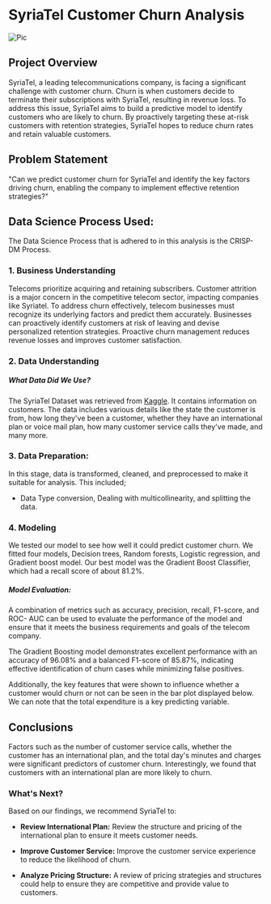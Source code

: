 # SyriaTel Customer Churn Analysis
![Pic](https://img.freepik.com/free-photo/futuristic-smart-city-with-5g-global-network-technology_53876-98438.jpg?w=900&t=st=1698041672~exp=1698042272~hmac=e0ad7bd524a30c25c7fc7a623f3001ff863be7c4ba8ef777eecbdf80e909ecba)

## Project Overview
SyriaTel, a leading telecommunications company, is facing a significant challenge with customer churn. Churn is when customers decide to terminate their subscriptions with SyriaTel, resulting in revenue loss. To address this issue, SyriaTel aims to build a predictive model to identify customers who are likely to churn. By proactively targeting these at-risk customers with retention strategies, SyriaTel hopes to reduce churn rates and retain valuable customers.
## Problem Statement 
"Can we predict customer churn for SyriaTel and identify the key factors driving churn, enabling the company to implement effective retention strategies?"

## Data Science Process Used:
The Data Science Process that is adhered to in this analysis is the CRISP-DM Process.

### 1. Business Understanding
Telecoms prioritize acquiring and retaining subscribers. Customer attrition is a major concern in the competitive telecom sector, impacting companies like Syriatel. To address churn effectively, telecom businesses must recognize its underlying factors and predict them accurately. Businesses can proactively identify customers at risk of leaving and devise personalized retention strategies. Proactive churn management reduces revenue losses and improves customer satisfaction.


### 2. Data Understanding

##### What Data Did We Use?
The SyriaTel Dataset was retrieved from [Kaggle](https://www.kaggle.com/becksddf/churn-in-telecoms-dataset). It contains information on customers. The data includes various details like the state the customer is from, how long they've been a customer, whether they have an international plan or voice mail plan, how many customer service calls they've made, and many more.

### 3. Data Preparation:
In this stage, data is transformed, cleaned, and preprocessed to make it suitable for analysis. This included;
* Data Type conversion, Dealing with multicollinearity, and splitting the data.
  
### 4. Modeling

We tested our model to see how well it could predict customer churn. We fitted four models, Decision trees, Random forests, Logistic regression, and Gradient boost model. Our best model was the Gradient Boost Classifier, which had a recall score of about 81.2%.

##### Model Evaluation:

A combination of metrics such as accuracy, precision, recall, F1-score, and ROC- AUC can be used to evaluate the performance of the model and ensure that it meets the business requirements and goals of the telecom company.

The Gradient Boosting model demonstrates excellent performance with an accuracy of 96.08% and a balanced F1-score of 85.87%, indicating effective identification of churn cases while minimizing false positives.


Additionally, the key features that were shown to influence whether a customer would churn or not can be seen in the bar plot displayed below. We can note that the total expenditure is a key predicting variable.

## Conclusions 
Factors such as the number of customer service calls, whether the customer has an international plan, and the total day's minutes and charges were significant predictors of customer churn. Interestingly, we found that customers with an international plan are more likely to churn.

### What's Next?
Based on our findings, we recommend SyriaTel to:
- **Review International Plan:** Review the structure and pricing of the international plan to ensure it meets customer needs.

- **Improve Customer Service:** Improve the customer service experience to reduce the likelihood of churn.

- **Analyze Pricing Structure:** A review of pricing strategies and structures could help to ensure they are competitive and provide value to customers.
